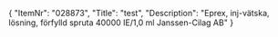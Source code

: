 {
  "ItemNr": "028873",
  "Title": "test",
  "Description": "Eprex, inj-vätska, lösning, förfylld spruta 40000 IE/1,0 ml Janssen-Cilag AB"
}